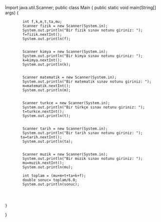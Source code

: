 İmport java.util.Scanner;
public class Main {
        public static void main(String[] args) {
            
            int f,k,m,t,ta,mu; 
            Scanner fizik = new Scanner(System.in);
            System.out.println("Bir fizik sınav notunu giriniz: ");
            f=fizik.nextInt();
            System.out.println(f);

            
            Scanner kimya = new Scanner(System.in);
            System.out.println("Bir kimya sınav notunu giriniz: ");
            k=kimya.nextInt();
            System.out.println(k);

            
            Scanner matematik = new Scanner(System.in);
            System.out.println("Bir matematik sınav notunu giriniz: ");
            m=matematik.nextInt();
            System.out.println(m);

            
            Scanner turkce = new Scanner(System.in);
            System.out.println("Bir türkçe sınav notunu giriniz: ");
            t=turkce.nextInt();
            System.out.println(t);

            
            Scanner tarih = new Scanner(System.in);
            System.out.println("Bir tarih sınav notunu giriniz: ");
           ta=tarih.nextInt();
            System.out.println(ta);

            
            Scanner muzik = new Scanner(System.in);
            System.out.println("Bir müzik sınav notunu giriniz: ");
            mu=muzik.nextInt();
            System.out.println(mu);

            int toplam = (mu+m+t+ta+k+f);
            double sonuc= toplam/6.0;
            System.out.println(sonuc);

        


    }
}

